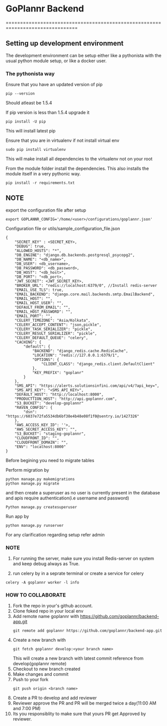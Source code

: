 # GoPlannr Backend
===============================================================================

## Setting up development environment

The development environment can be setup either like a pythonista
with the usual python module setup, or like a docker user.

### The pythonista way

Ensure that you have an updated version of pip

```
pip --version
```
Should atleast be 1.5.4

If pip version is less than 1.5.4 upgrade it
```
pip install -U pip
```

This will install latest pip

Ensure that you are in virtualenv
if not install virtual env
```
sudo pip install virtualenv
```
This will make install all dependencies to the virtualenv
not on your root

From the module folder install the dependencies. This also installs
the module itself in a very pythonic way.

```
pip install -r requirements.txt
```
## NOTE
export the configuration file after setup
```
export GOPLANNR_CONFIG='/home/<user>/configurations/goplannr.json'
```

Configuration file or utils/sample_configuration_file.json

```
{
    "SECRET_KEY" : <SECRET_KEY>,
    "DEBUG": true,
    "ALLOWED_HOSTS": "*",
    "DB_ENGINE": "django.db.backends.postgresql_psycopg2",
    "DB_NAME": "<db_name>",
    "DB_USER": <db_username>,
    "DB_PASSWORD": <db_password>,
    "DB_HOST": "<db_host>",
    "DB_PORT": "<db_port>,
    "JWT_SECRET": <JWT_SECRET_KEY>,
    "BROKER_URL": "redis://localhost:6379/0", //Install redis-server
    "EMAIL_USE_TLS": true,
    "EMAIL_BACKEND": "django.core.mail.backends.smtp.EmailBackend",
    "EMAIL_HOST": "",
    "EMAIL_HOST_USER": "",
    "DEFAULT_FROM_EMAIL": "",
    "EMAIL_HOST_PASSWORD": "",
    "EMAIL_PORT": "",
    "CELERY_TIMEZONE": "Asia/Kolkata",
    "CELERY_ACCEPT_CONTENT": "json,pickle",
    "CELERY_TASK_SERIALIZER": "pickle",
    "CELERY_RESULT_SERIALIZER": "pickle",
    "CELERY_DEFAULT_QUEUE": "celery",
    "CACHING": {
        "default": {
            "BACKEND": "django_redis.cache.RedisCache",
            "LOCATION": "redis://127.0.0.1:6379/1",
            "OPTIONS": {
                "CLIENT_CLASS": "django_redis.client.DefaultClient"
            },
            "KEY_PREFIX": "goplanr"
        }
    },
    "SMS_API": "https://alerts.solutionsinfini.com/api/v4/?api_key=",
    "SMS_API_KEY": "<SMS_API_KEY>",
    "DEFAULT_HOST": "http://localhost:8000",
    "PRODUCTTION_HOST": "http://api.goplannr.com",
    "S3_BUCKET": "develop-goplannr" 
    "RAVEN_CONFIG": {
        "dsn": "https://6037e72fa5534db6bf38e4b48e08f1f0@sentry.io/1427326"
    },
    "AWS_ACCESS_KEY_ID": ''>,
    "AWS_SECRET_ACCESS_KEY": "",
    "S3_BUCKET": "staging-goplannr",
    "CLOUDFRONT_ID": "",
    "CLOUDFRONT_DOMAIN": "",
    "ENV": "localhost:8000"
}
```


Before begining you need to migrate tables

Perform migration by
```
python manage.py makemigrations
python manage.py migrate
```

and then create a superuser as no user is currently present in the database and apis require authentication(i.e username and password)

```
Python manage.py createsuperuser
```

Run app by
```
python manage.py runserver
```

For any clarification regarding setup refer admin

### NOTE
1. For running the server, make sure you install Redis-server on system and keep debug always as True.

2. run celery by in a seprate terminal or create a service for celery
```
celery -A goplannr worker -l info
```

### HOW TO COLLABORATE

1. Fork the repo in your's github account.
2. Clone foked repo in your local env
3. Add remote name goplannr with https://github.com/goplannr/backend-app.git
    ```
    git remote add goplannr https://github.com/goplannr/backend-app.git
    ```
4. Create a new branch with 
    ```
    git fetch goplannr develop:<your branch name>
    ```
    This will create a new branch with latest commit reference from develop(goplannr remote)
5. Checkout to new branch created
6. Make changes and commit
7. Push to your fork
    ```
    git push origin <branch name>
    ```
8. Create a PR to develop and add reviewer
9. Reviewer approve the PR and PR will be merged twice a day(11:00 AM and 7:00 PM)
10. Its you responsiblity to make sure that yours PR get Approved by reviewer.
